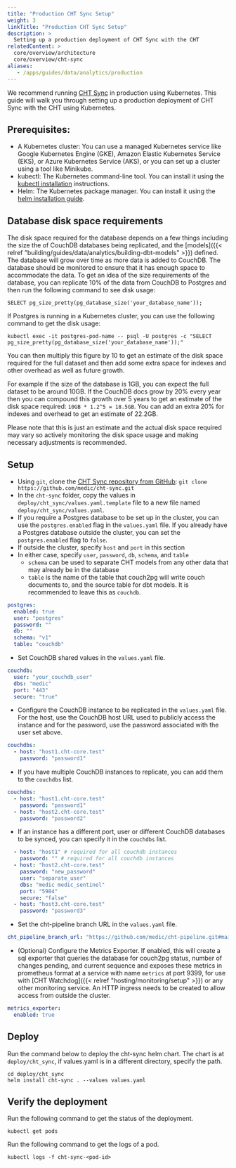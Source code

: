```yaml
---
title: "Production CHT Sync Setup"
weight: 3
linkTitle: "Production CHT Sync Setup"
description: >
  Setting up a production deployment of CHT Sync with the CHT
relatedContent: >
  core/overview/architecture
  core/overview/cht-sync
aliases:
   - /apps/guides/data/analytics/production
---
```


We recommend running [CHT Sync](https://github.com/medic/cht-sync) in production using Kubernetes. This guide will walk you through setting up a production deployment of CHT Sync with the CHT using Kubernetes.

## Prerequisites:
- A Kubernetes cluster: You can use a managed Kubernetes service like Google Kubernetes Engine (GKE), Amazon Elastic Kubernetes Service (EKS), or Azure Kubernetes Service (AKS), or you can set up a cluster using a tool like Minikube.
- kubectl: The Kubernetes command-line tool. You can install it using the [kubectl installation](https://kubernetes.io/docs/tasks/tools/install-kubectl/) instructions.
- Helm: The Kubernetes package manager. You can install it using the [helm installation guide](https://helm.sh/docs/intro/install/).

## Database disk space requirements
The disk space required for the database depends on a few things including the size the of CouchDB databases being replicated, and the [models]({{< relref "building/guides/data/analytics/building-dbt-models" >}}) defined. The database will grow over time as more data is added to CouchDB. The database should be monitored to ensure that it has enough space to accommodate the data. To get an idea of the size requirements of the database, you can replicate 10% of the data from CouchDB to Postgres and then run the following command to see disk usage:
```shell
SELECT pg_size_pretty(pg_database_size('your_database_name'));
```

If Postgres is running in a Kubernetes cluster, you can use the following command to get the disk usage:
```shell
kubectl exec -it postgres-pod-name -- psql -U postgres -c "SELECT pg_size_pretty(pg_database_size('your_database_name'));"
```

You can then multiply this figure by 10 to get an estimate of the disk space required for the full dataset and then add some extra space for indexes and other overhead as well as future growth.

For example if the size of the database is 1GB, you can expect the full dataset to be around 10GB. If the CouchDB docs grow by 20% every year then you can compound this growth over 5 years to get an estimate of the disk space required: `10GB * 1.2^5 = 18.5GB`. You can add an extra 20% for indexes and overhead to get an estimate of 22.2GB.

Please note that this is just an estimate and the actual disk space required may vary so actively monitoring the disk space usage and making necessary adjustments is recommended.

## Setup
- Using `git`, clone the  [CHT Sync repository from GitHub](https://github.com/medic/cht-sync): `git clone https://github.com/medic/cht-sync.git`
- In the `cht-sync` folder, copy the values in `deploy/cht_sync/values.yaml.template` file to a new file named `deploy/cht_sync/values.yaml`.
- If you require a Postgres database to be set up in the cluster, you can use the `postgres.enabled` flag in the `values.yaml` file. If you already have a Postgres database outside the cluster, you can set the `postgres.enabled` flag to `false`.
- If outside the cluster, specify `host` and `port` in this section
- In either case, specify `user`, `password`, `db`, `schema`, and `table`
  - `schema` can be used to separate CHT models from any other data that may already be in the database
  - `table` is the name of the table that couch2pg will write couch documents to, and the source table for dbt models. It is recommended to leave this as `couchdb`.
```yaml
postgres:
  enabled: true
  user: "postgres"
  password: ""
  db: ""
  schema: "v1"
  table: "couchdb"
```
- Set CouchDB shared values in the `values.yaml` file.
```yaml
couchdb:
  user: "your_couchdb_user"
  dbs: "medic"
  port: "443"
  secure: "true"
```
- Configure the CouchDB instance to be replicated in the `values.yaml` file. For the host, use the CouchDB host URL used to publicly access the instance and for the password, use the password associated with the user set above.
```yaml
couchdbs:
  - host: "host1.cht-core.test"
    password: "password1"
```
- If you have multiple CouchDB instances to replicate, you can add them to the `couchdbs` list.
```yaml
couchdbs:
  - host: "host1.cht-core.test"
    password: "password1"
  - host: "host2.cht-core.test"
    password: "password2"
```
- If an instance has a different port, user or different CouchDB databases to be synced, you can specify it in the `couchdbs` list.
```yaml
  - host: "host1" # required for all couchdb instances
    password: "" # required for all couchdb instances
  - host: "host2.cht-core.test"
    password: "new_password"
    user: "separate_user"
    dbs: "medic medic_sentinel"
    port: "5984"
    secure: "false"
  - host: "host3.cht-core.test"
    password: "password3"
  ```

- Set the cht-pipeline branch URL in the `values.yaml` file.
```yaml
cht_pipeline_branch_url: "https://github.com/medic/cht-pipeline.git#main"
```
- (Optional) Configure the Metrics Exporter. If enabled, this will create a sql exporter that queries the database for couch2pg status, number of changes pending, and current sequence and exposes these metrics in prometheus format at a service with name `metrics` at port 9399, for use with [CHT Watchdog]({{< relref "hosting/monitoring/setup" >}}) or any other monitoring service.
An HTTP ingress needs to be created to allow access from outside the cluster.
```yaml
metrics_exporter:
  enabled: true
```
## Deploy
Run the command below to deploy the cht-sync helm chart. The chart is at `deploy/cht_sync`, if values.yaml is in a different directory, specify the path.
```shell
cd deploy/cht_sync
helm install cht-sync . --values values.yaml
```
## Verify the deployment
Run the following command to get the status of the deployment.
```shell
kubectl get pods
```
Run the following command to get the logs of a pod.
```shell
kubectl logs -f cht-sync-<pod-id>
```

